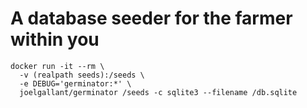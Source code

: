 # A database seeder for the farmer within you

```
docker run -it --rm \
  -v (realpath seeds):/seeds \
  -e DEBUG='germinator:*' \
  joelgallant/germinator /seeds -c sqlite3 --filename /db.sqlite
```
